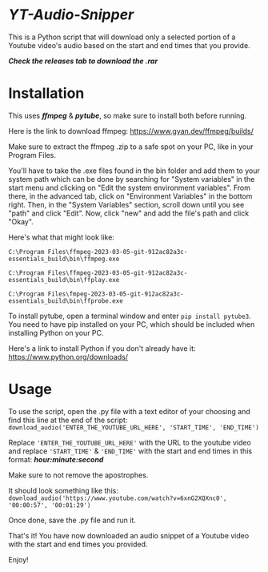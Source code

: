 # ***YT-Audio-Snipper***
This is a Python script that will download only a selected portion of a Youtube video's audio based on the start and end times that you provide. 

***Check the releases tab to download the .rar***

# Installation

This uses ***ffmpeg*** & ***pytube***, so make sure to install both before running.

Here is the link to download ffmpeg: https://www.gyan.dev/ffmpeg/builds/

Make sure to extract the ffmpeg .zip to a safe spot on your PC, like in your Program Files.

You'll have to take the .exe files found in the bin folder and add them to your system path which can be done by searching for "System variables" in the start menu and clicking on "Edit the system environment variables". From there, in the advanced tab, click on "Environment Variables" in the bottom right. Then, in the "System Variables" section, scroll down until you see "path" and click "Edit". Now, click "new" and add the file's path and click "Okay".

Here's what that might look like:

```C:\Program Files\ffmpeg-2023-03-05-git-912ac82a3c-essentials_build\bin\ffmpeg.exe```

```C:\Program Files\ffmpeg-2023-03-05-git-912ac82a3c-essentials_build\bin\ffplay.exe```

```C:\Program Files\fmpeg-2023-03-05-git-912ac82a3c-essentials_build\bin\ffprobe.exe```

To install pytube, open a terminal window and enter ```pip install pytube3```.
You need to have pip installed on your PC, which should be included when installing Python on your PC.

Here's a link to install Python if you don't already have it: https://www.python.org/downloads/

# Usage
To use the script, open the .py file with a text editor of your choosing and find this line at the end of the script:
```download_audio('ENTER_THE_YOUTUBE_URL_HERE', 'START_TIME', 'END_TIME')```

Replace ```'ENTER_THE_YOUTUBE_URL_HERE'``` with the URL to the youtube video and replace ```'START_TIME'``` & ```'END_TIME'``` with the start and end times in this format: ***hour:minute:second***

Make sure to not remove the apostrophes.

It should look something like this: ```download_audio('https://www.youtube.com/watch?v=6xnG2XQXnc0', '00:00:57', '00:01:29')```

Once done, save the .py file and run it.

That's it! You have now downloaded an audio snippet of a Youtube video with the start and end times you provided.

Enjoy!
